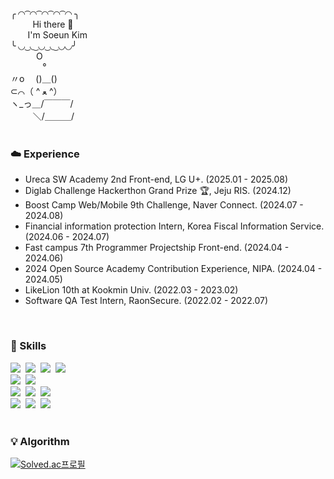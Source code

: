 <div>
╭ ◜◝ ͡ ◜◝ ͡ ◜◝ ͡ ◜◝ ͡ ◜◝ ╮ <br/>
&nbsp&nbsp&nbsp&nbsp&nbsp&nbsp&nbsp&nbsp
  Hi there 🫧 <br/>
&nbsp&nbsp&nbsp&nbsp&nbsp&nbsp
  I'm Soeun Kim <br/>
╰ ◟◞ ͜ ◟ ͜ ◟◞ ͜ ◟ ͜ ◟◞◟◞╯ <br/>
⠀⠀⠀⠀O <br/>
⠀⠀⠀⠀⠀° <br/>
〃o　 ()＿() <br/>
‎⊂⌒（  ^ ﻌ ^） <br/>
ヽ_っ＿/￣￣￣/ <br/>
　 　 ＼/＿＿＿/ <br/>

</div>
<br/>

<h3>☁️ Experience</h3>
<ul>
  <li>Ureca SW Academy 2nd Front-end, LG U+. (2025.01 - 2025.08)</li>
  <li>Diglab Challenge Hackerthon Grand Prize 🏆, Jeju RIS. (2024.12)</li>
  <li>Boost Camp Web/Mobile 9th Challenge, Naver Connect. (2024.07 - 2024.08)
  <li>Financial information protection Intern, Korea Fiscal Information Service. (2024.06 - 2024.07)</li>
  <li>Fast campus 7th Programmer Projectship Front-end. (2024.04 - 2024.06)</li>
  <li>2024 Open Source Academy Contribution Experience, NIPA. (2024.04 - 2024.05)</li>
  <li>LikeLion 10th at Kookmin Univ. (2022.03 - 2023.02)</li>
  <li>Software QA Test Intern, RaonSecure. (2022.02 - 2022.07)</li>
</ul>

<br/>

<h3>🚀 Skills</h3>
<div>
  <img src="https://img.shields.io/badge/react-20232a.svg?style=for-the-badge&logo=react&logoColor=61DAFB" />&nbsp
  <img src="https://img.shields.io/badge/Next.js-000000?style=for-the-badge&logo=nextdotjs&logoColor=white" />&nbsp
  <img src="https://img.shields.io/badge/javascript-F7DF1E.svg?style=for-the-badge&logo=javascript&logoColor=20232a" />&nbsp
  <img src="https://img.shields.io/badge/typescript-007ACC.svg?style=for-the-badge&logo=typescript&logoColor=white" />&nbsp
</div>

<div>
  <img src="https://img.shields.io/badge/recoil-3578E5.svg?style=for-the-badge&logo=recoil&logoColor=white" />&nbsp
    <img src="https://img.shields.io/badge/React%20Query-FF4154?style=for-the-badge&logo=react%20query&logoColor=white" />&nbsp
</div>

<div>
  <img src="https://img.shields.io/badge/html5-E34F26.svg?style=for-the-badge&logo=html5&logoColor=white" />&nbsp
  <img src="https://img.shields.io/badge/css3-1572B6.svg?style=for-the-badge&logo=css3&logoColor=white" />&nbsp
  <img src="https://img.shields.io/badge/styled--components-DB7093?style=for-the-badge&logo=styled-components&logoColor=ffd35b" />&nbsp
</div>
<div>
  <img src="https://img.shields.io/badge/python-3670A0?style=for-the-badge&logo=python&logoColor=ffdd54" />&nbsp
  <img src="https://img.shields.io/badge/django-092E20?style=for-the-badge&logo=django&logoColor=white" />&nbsp
  <img src="https://img.shields.io/badge/c++-00599C?style=for-the-badge&logo=cplusplus&logoColor=white" />&nbsp 
</div>

<br>

<h3>💡 Algorithm</h3> 

[![Solved.ac프로필](http://mazassumnida.wtf/api/v2/generate_badge?boj=soeun0108)](https://solved.ac/soeun0108)
